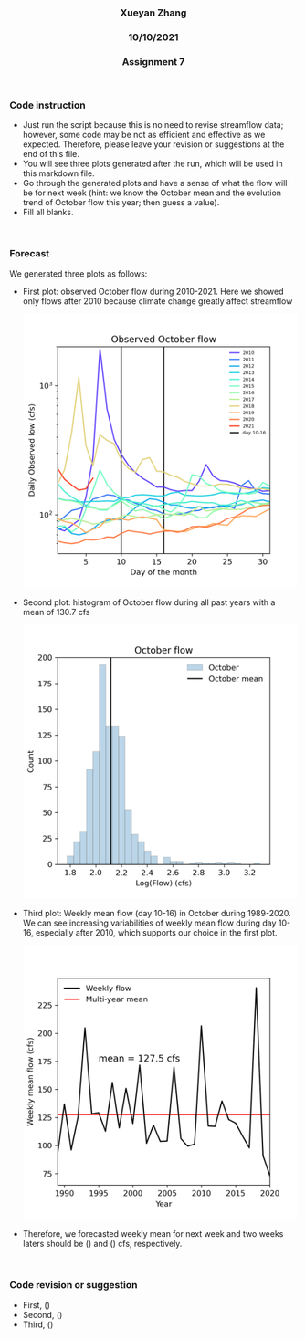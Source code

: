 <center>

### Xueyan Zhang
### 10/10/2021
### Assignment 7

</center>

</br>

### Code instruction
- Just run the script because this is no need to revise streamflow data; however, some code may be not as efficient and effective as we expected. Therefore, please leave your revision or suggestions at the end of this file.
- You will see three plots generated after the run, which will be used in this markdown file.
- Go through the generated plots and have a sense of what the flow will be for next week (hint: we know the October mean and the evolution trend of October flow this year; then guess a value).
- Fill all blanks.
</br>

### Forecast
We generated three plots as follows:
- First plot: observed October flow during 2010-2021. Here we showed only flows after 2010 because climate change greatly affect streamflow
  
  ![picture 1](./p1.png)

- Second plot: histogram of October flow during all past years with a mean of 130.7 cfs
  
  ![picture 2](./p2.png)

- Third plot: Weekly mean flow (day 10-16) in October during 1989-2020. We can see increasing variabilities of weekly mean flow during day 10-16, especially after 2010, which supports our choice in the first plot.
  
  ![picture 3](./p3.png)
  
- Therefore, we forecasted weekly mean for next week and two weeks laters should be () and () cfs, respectively. 
</br>

### Code revision or suggestion
- First, ()
- Second, ()
- Third, ()
